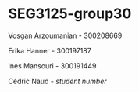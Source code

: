 # SEG3125-group30

Vosgan Arzoumanian - 300208669

Erika Hanner - 300197187

Ines Mansouri - 300191449

Cédric Naud - *student number*

